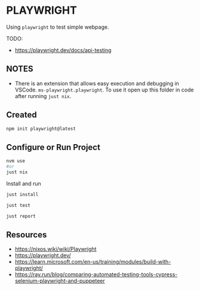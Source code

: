 # PLAYWRIGHT

Using `playwright` to test simple webpage.  

TODO:

* https://playwright.dev/docs/api-testing

## NOTES

* There is an extension that allows easy execution and debugging in VSCode. `ms-playwright.playwright`. To use it open up this folder in code after running `just nix`.  

## Created

```sh
npm init playwright@latest
```

## Configure or Run Project

```sh
nvm use
#or 
just nix 
```

Install and run  

```sh
just install

just test

just report
```

## Resources

* https://nixos.wiki/wiki/Playwright
* https://playwright.dev/
* https://learn.microsoft.com/en-us/training/modules/build-with-playwright/
* https://ray.run/blog/comparing-automated-testing-tools-cypress-selenium-playwright-and-puppeteer